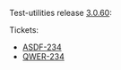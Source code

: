 Test-utilities release [3.0.60](https://github.com/maweeks/test-utilities/pull/58):

Tickets:

- [ASDF-234](https://bob.atlassian.net/browse/ASDF-234) 
- [QWER-234](https://bob.atlassian.net/browse/QWER-234) 
